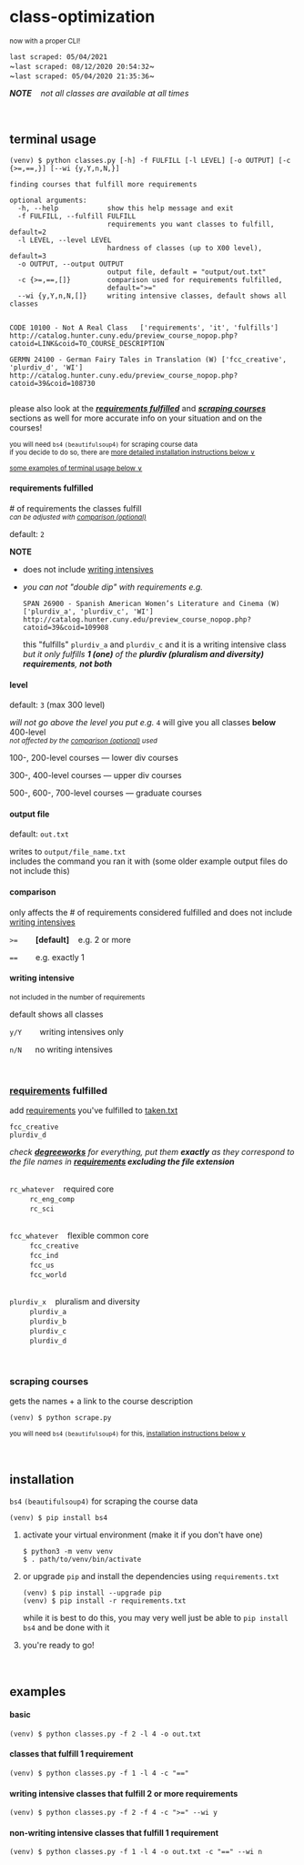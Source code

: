 # class-optimization

<sup>now with a proper CLI!</sup>

`last scraped: 05/04/2021`  
~`last scraped: 08/12/2020 20:54:32`~   
~`last scraped: 05/04/2020 21:35:36`~ 

***NOTE**&nbsp;&nbsp;&nbsp; not all classes are available at all times* 

&nbsp; 



## terminal usage

```
(venv) $ python classes.py [-h] -f FULFILL [-l LEVEL] [-o OUTPUT] [-c {>=,==,}] [--wi {y,Y,n,N,}]

finding courses that fulfill more requirements

optional arguments:
  -h, --help            show this help message and exit
  -f FULFILL, --fulfill FULFILL
                        requirements you want classes to fulfill, default=2
  -l LEVEL, --level LEVEL
                        hardness of classes (up to X00 level), default=3
  -o OUTPUT, --output OUTPUT
                        output file, default = "output/out.txt"
  -c {>=,==,[]}         comparison used for requirements fulfilled,
                        default=">="
  --wi {y,Y,n,N,[]}     writing intensive classes, default shows all classes
```

```

CODE 10100 - Not A Real Class	['requirements', 'it', 'fulfills']
http://catalog.hunter.cuny.edu/preview_course_nopop.php?catoid=LINK&coid=TO_COURSE_DESCRIPTION

GERMN 24100 - German Fairy Tales in Translation (W)	['fcc_creative', 'plurdiv_d', 'WI']
http://catalog.hunter.cuny.edu/preview_course_nopop.php?catoid=39&coid=108730
 
```

please also look at the ***[requirements fulfilled](#requirements-fulfilled)*** and ***[scraping courses](#scraping-courses)*** sections as well for more accurate info on your situation and on the courses! 

<sub>you will need `bs4` `(beautifulsoup4)` for scraping course data</sub>  
<sup>if you decide to do so, there are [more detailed installation instructions below &or;](#installation)</sup>

<sup>[some examples of terminal usage below &or;](#examples)<sup>



#### requirements fulfilled

\# of requirements the classes fulfill  
<sub>*can be adjusted with [comparison (optional)](#comparison-optional)*</sub>

default: `2`

**NOTE**
- does not include [writing intensives](#writing-intensive-optional)
- *you can not "double dip" with requirements e.g.*

  ```
  SPAN 26900 - Spanish American Women’s Literature and Cinema (W)    ['plurdiv_a', 'plurdiv_c', 'WI']
  http://catalog.hunter.cuny.edu/preview_course_nopop.php?catoid=39&coid=109908
  ```
  
  this "fulfills" `plurdiv_a` and `plurdiv_c` and it is a writing intensive class  
  *but it only fulfills **1 (one)** of the **plurdiv (pluralism and diversity) requirements**, **not both***


#### level

default: `3` (max 300 level)

*will not go above the level you put e.g.* `4` will give you all classes **below** 400-level  
<sub>*not affected by the [comparison (optional)](#comparison-optional) used*</sub>

100-, 200-level courses — lower div courses 

300-, 400-level courses — upper div courses 

500-, 600-, 700-level courses — graduate courses


#### output file

default: `out.txt` 

writes to `output/file_name.txt`  
includes the command you ran it with (some older example output files do not include this)


#### comparison

only affects the \# of requirements considered fulfilled and does not include [writing intensives](#writing-intensive-optional)

`>=` &nbsp;&nbsp;&nbsp;&nbsp;&nbsp;&nbsp; **\[default]** &nbsp;&nbsp; e.g. 2 or more

`==` &nbsp;&nbsp;&nbsp;&nbsp;&nbsp;&nbsp; e.g. exactly 1


#### writing intensive

<sub>not included in the number of requirements</sub>

default shows all classes 

`y/Y` &nbsp;&nbsp;&nbsp;&nbsp;&nbsp;&nbsp; writing intensives only

`n/N` &nbsp;&nbsp;&nbsp;&nbsp; no writing intensives

&nbsp; 



### [requirements](data/) fulfilled 

add [requirements](data/) you've fulfilled to [taken.txt](user/taken.txt)

```
fcc_creative
plurdiv_d
```

*check **[degreeworks](https://degreeworks.cuny.edu/)** for everything, put them **exactly** as they correspond to the file names in **[requirements](data/) excluding the file extension*** 

&nbsp;  
`rc_whatever` &nbsp;&nbsp; required core  
&nbsp;&nbsp;&nbsp;&nbsp;&nbsp;&nbsp;&nbsp;&nbsp; `rc_eng_comp`  
&nbsp;&nbsp;&nbsp;&nbsp;&nbsp;&nbsp;&nbsp;&nbsp; `rc_sci`  

&nbsp;  
`fcc_whatever` &nbsp;&nbsp; flexible common core  
&nbsp;&nbsp;&nbsp;&nbsp;&nbsp;&nbsp;&nbsp;&nbsp; `fcc_creative`  
&nbsp;&nbsp;&nbsp;&nbsp;&nbsp;&nbsp;&nbsp;&nbsp; `fcc_ind`  
&nbsp;&nbsp;&nbsp;&nbsp;&nbsp;&nbsp;&nbsp;&nbsp; `fcc_us`  
&nbsp;&nbsp;&nbsp;&nbsp;&nbsp;&nbsp;&nbsp;&nbsp; `fcc_world`  

&nbsp;  
`plurdiv_x` &nbsp;&nbsp; pluralism and diversity  
&nbsp;&nbsp;&nbsp;&nbsp;&nbsp;&nbsp;&nbsp;&nbsp; `plurdiv_a`  
&nbsp;&nbsp;&nbsp;&nbsp;&nbsp;&nbsp;&nbsp;&nbsp; `plurdiv_b`  
&nbsp;&nbsp;&nbsp;&nbsp;&nbsp;&nbsp;&nbsp;&nbsp; `plurdiv_c`  
&nbsp;&nbsp;&nbsp;&nbsp;&nbsp;&nbsp;&nbsp;&nbsp; `plurdiv_d`  

&nbsp; 


### scraping courses

gets the names + a link to the course description 

```
(venv) $ python scrape.py 
```

<sub>you will need `bs4` `(beautifulsoup4)` for this, [installation instructions below &or;](#installation)</sub>  

&nbsp; 



## installation 

`bs4` `(beautifulsoup4)` for scraping the course data 

```
(venv) $ pip install bs4
```

1. activate your virtual environment (make it if you don't have one)
   ```
   $ python3 -m venv venv
   $ . path/to/venv/bin/activate
   ```

2. or upgrade `pip` and install the dependencies using `requirements.txt`

   ```
   (venv) $ pip install --upgrade pip
   (venv) $ pip install -r requirements.txt
   ```
   while it is best to do this, you may very well just be able to `pip install bs4` and be done with it 

3. you're ready to go! 

&nbsp; 



## examples

#### basic

```
(venv) $ python classes.py -f 2 -l 4 -o out.txt
```


#### classes that fulfill 1 requirement
```
(venv) $ python classes.py -f 1 -l 4 -c "=="
```


#### writing intensive classes that fulfill 2 or more requirements 
```
(venv) $ python classes.py -f 2 -f 4 -c ">=" --wi y
```


#### non-writing intensive classes that fulfill 1 requirement
```
(venv) $ python classes.py -f 1 -l 4 -o out.txt -c "==" --wi n
```
